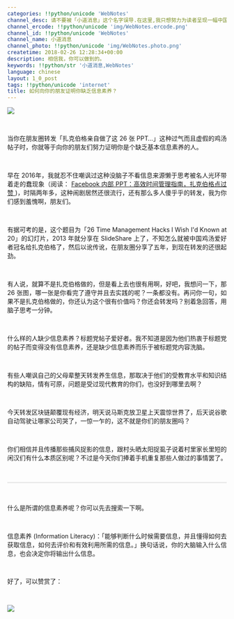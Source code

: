 ```yaml
---
categories: !!python/unicode 'WebNotes'
channel_desc: 请不要被「小道消息」这个名字误导.在这里,我只想努力为读者呈现一幅中国互联网的清明上河图.
channel_ercode: !!python/unicode 'img/WebNotes.ercode.png'
channel_id: !!python/unicode 'WebNotes'
channel_name: 小道消息
channel_photo: !!python/unicode 'img/WebNotes.photo.png'
createtime: 2018-02-26 12:28:34+00:00
description: 相信我，你可以做到的。
keywords: !!python/str '小道消息,WebNotes'
language: chinese
layout: 1_0_post
tags: !!python/unicode 'internet'
title: 如何向你的朋友证明你缺乏信息素养？
---
```

<div class="rich_media_content" id="js_content">
<p>
<img class="" data-ratio="1.1982222222222223" data-s="300,640" data-src="" data-type="jpeg" data-w="1125" src="{{ '/img/ow5rEn8QGlFnLVJMQ9cxc9xE03MWYSSjA1qc8zNUnrmEXZrPicN4qlv7XCvBsHfRSTjEsWEcp9L2Ka2icZC8cweA.jpeg' | prepend: site.img | replace: '//','/' }}" style=""/>
</p>
<p style="text-align: justify;">
<br/>
</p>
<p style="text-align: justify;">
         当你在朋友圈转发「扎克伯格亲自做了这 26 张 PPT…」这种过气而且虚假的鸡汤帖子时，你就等于向你的朋友们努力证明你是个缺乏基本信息素养的人。
         <br/>
</p>
<p>
<br/>
</p>
<p style="text-align: justify;">
         早在 2016年，我就忍不住嘲讽过这种没脑子不看信息来源懒于思考被名人光环带着走的蠢现象（阅读：
         <a href="http://mp.weixin.qq.com/s?__biz=MjM5ODIyMTE0MA==&amp;mid=402044602&amp;idx=1&amp;sn=5a8135f9c83b30122181f2a587479bf3&amp;scene=21#wechat_redirect" target="_blank">
          Facebook 内部 PPT：高效时间管理指南，扎克伯格点过赞
         </a>
         )，时隔两年多，这种闹剧居然还很流行，还有那么多人傻乎乎的转发，我为你们感到羞愧啊，朋友们。
        </p>
<p>
<br/>
</p>
<p style="text-align: justify;">
         有据可考的是，这个题目为「26 Time Management Hacks I Wish I'd Known at 20」的幻灯片，2013 年就分享在 SlideShare 上了，不知怎么就被中国鸡汤爱好者冠名给扎克伯格了，然后以讹传讹，在朋友圈分享了五年，到现在转发的还很起劲。
        </p>
<p>
<br/>
</p>
<p style="text-align: justify;">
         有人说，就算不是扎克伯格做的，但是看上去也很有用啊，好吧，我想问一下，那 26 张图，哪一张是你看完了遵守并且去实践的呢？一条都没有。再问你一句，如果不是扎克伯格做的，你还认为这个很有价值吗？你还会转发吗？别着急回答，用脑子思考一分钟。
        </p>
<p style="text-align: justify;">
<br/>
</p>
<p style="text-align: justify;">
         什么样的人缺少信息素养？标题党帖子爱好者。我不知道是因为他们热衷于标题党的帖子而变得没有信息素养，还是缺少信息素养而乐于被标题党内容洗脑。
        </p>
<p style="white-space: normal;">
<br/>
</p>
<p style="white-space: normal;text-align: justify;">
         有些人嘲讽自己的父母辈整天转发养生信息，那取决于他们的受教育水平和知识结构的缺陷，情有可原，问题是受过现代教育的你们，也没好到哪里去啊？
        </p>
<p style="white-space: normal;">
<br/>
</p>
<p style="white-space: normal;text-align: justify;">
         今天转发区块链颠覆现有经济，明天说马斯克放卫星上天震惊世界了，后天说谷歌自动驾驶让哪家公司哭了，一惊一乍的，这不就是你们的朋友圈吗？
        </p>
<p style="white-space: normal;">
<br/>
</p>
<p style="white-space: normal;text-align: justify;">
         你们相信并且传播那些捕风捉影的信息，跟村头晒太阳捉虱子说着村里家长里短的闲汉们有什么本质区别呢？不过是今天你们捧着手机重复那些人做过的事情罢了。
        </p>
<p style="white-space: normal;">
<br/>
</p>
<hr style="margin-top: 1em;margin-bottom: 1em;white-space: normal;max-width: 100%;font-family: Lato, Helvetica, Arial, freesans, clean, sans-serif;border-right-width: 0px;border-bottom-width: 0px;border-left-width: 0px;border-top-style: solid;border-top-color: rgb(234, 234, 234);height: 1px;color: rgb(51, 51, 51);font-size: 15px;box-sizing: border-box !important;word-wrap: break-word !important;"/>
<p style="white-space: normal;">
<br/>
</p>
<p style="white-space: normal;">
         什么是所谓的信息素养呢？你可以先去搜索一下啊。
        </p>
<p style="white-space: normal;">
<br/>
</p>
<p style="text-align: justify;">
         信息素养 (Information Literacy)：「能够判断什么时候需要信息，并且懂得如何去获取信息，如何去评价和有效利用所需的信息。」换句话说，你的大脑输入什么信息，也会决定你将输出什么信息。
        </p>
<p style="white-space: normal;">
<span style="font-size: 14px;background-color: rgb(255, 255, 255);color: rgb(51, 51, 51);font-family: arial, 宋体, sans-serif;orphans: 2;text-indent: 28px;widows: 2;">
<br/>
</span>
</p>
<p style="white-space: normal;">
         好了，可以赞赏了：
        </p>
<p style="white-space: normal;">
<br/>
</p>
<p>
<img class="" data-copyright="0" data-ratio="1" data-s="300,640" data-src="" data-type="jpeg" data-w="1152" src="{{ '/img/ow5rEn8QGlEVnheFODpvoa8ISCTHLSGXr4LQIaFkmCeFgCbcEBsHnKqGa96MfHgH3Z4qbiaum20dmdwzKJwkSicg.jpeg' | prepend: site.img | replace: '//','/' }}" style=""/>
</p>
<p>
<br/>
</p>
</div>